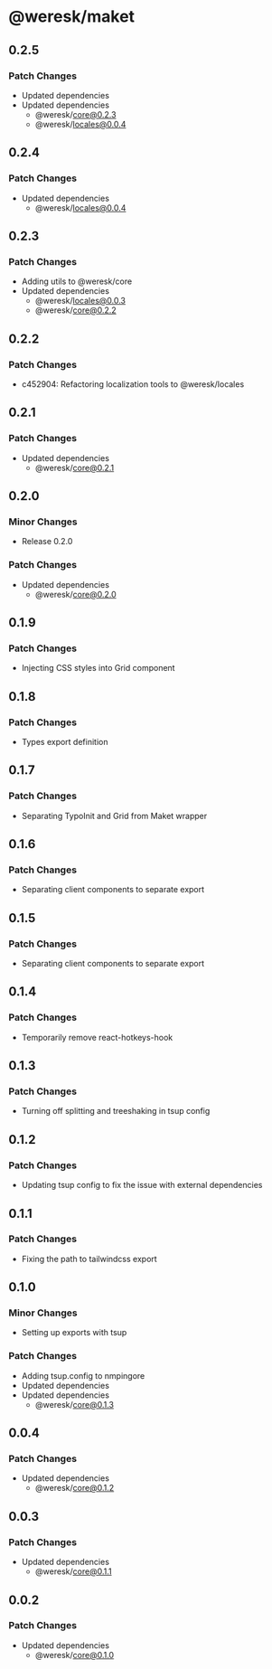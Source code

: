 # @weresk/maket

## 0.2.5

### Patch Changes

- Updated dependencies
- Updated dependencies
  - @weresk/core@0.2.3
  - @weresk/locales@0.0.4

## 0.2.4

### Patch Changes

- Updated dependencies
  - @weresk/locales@0.0.4

## 0.2.3

### Patch Changes

- Adding utils to @weresk/core
- Updated dependencies
  - @weresk/locales@0.0.3
  - @weresk/core@0.2.2

## 0.2.2

### Patch Changes

- c452904: Refactoring localization tools to @weresk/locales

## 0.2.1

### Patch Changes

- Updated dependencies
  - @weresk/core@0.2.1

## 0.2.0

### Minor Changes

- Release 0.2.0

### Patch Changes

- Updated dependencies
  - @weresk/core@0.2.0

## 0.1.9

### Patch Changes

- Injecting CSS styles into Grid component

## 0.1.8

### Patch Changes

- Types export definition

## 0.1.7

### Patch Changes

- Separating TypoInit and Grid from Maket wrapper

## 0.1.6

### Patch Changes

- Separating client components to separate export

## 0.1.5

### Patch Changes

- Separating client components to separate export

## 0.1.4

### Patch Changes

- Temporarily remove react-hotkeys-hook

## 0.1.3

### Patch Changes

- Turning off splitting and treeshaking in tsup config

## 0.1.2

### Patch Changes

- Updating tsup config to fix the issue with external dependencies

## 0.1.1

### Patch Changes

- Fixing the path to tailwindcss export

## 0.1.0

### Minor Changes

- Setting up exports with tsup

### Patch Changes

- Adding tsup.config to nmpingore
- Updated dependencies
- Updated dependencies
  - @weresk/core@0.1.3

## 0.0.4

### Patch Changes

- Updated dependencies
  - @weresk/core@0.1.2

## 0.0.3

### Patch Changes

- Updated dependencies
  - @weresk/core@0.1.1

## 0.0.2

### Patch Changes

- Updated dependencies
  - @weresk/core@0.1.0
